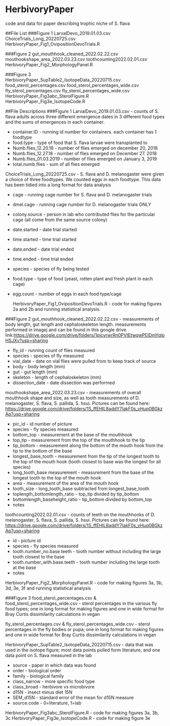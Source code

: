 # HerbivoryPaper
code and data for paper describing trophic niche of S. flava


##File List
###Figure 1
  LarvalDevo_2019.01.03.csv
  ChoiceTrials_Long_20220725.csv
  HerbivoryPaper_Fig1_OvipositionDevoTrials.R

###Figure 2
  gut_mouthhook_cleaned_2022.02.22.csv
  mouthookshape_area_2022.03.23.csv
  toothcounting2022.02.01.csv
  HerbivoryPaper_Fig2_MorphologyPanel.R

###Figure 3   
  HerbivoryPaper_SupTable2_IsotopeData_20220715.csv
  food_sterol_percentages.csv
  food_sterol_percentages_wide.csv
  fly_sterol_percentages.csv
  fly_sterol_percentages_wide.csv
  HerbivoryPaper_Fig3abc_SterolFigure.R
  HerbivoryPaper_Fig3e_IsotopeCode.R


##File Descriptions
###Figure 1
  LarvalDevo_2019.01.03.csv - counts of S. flava adults across three different emergence dates in 3 different food types and the sums of emergences in each container.
  * container.ID - running id number for containers. each container has 1 foodtype
  * food.type - type of food that S. flava larvae were transplanted to
  * Numb.flies_12.20.18 - number of flies emerged on december 20, 2018
  * Numb.flies_12.27.18 - number of flies emerged on December 27. 2018
  * Numb.flies_01.03.2019 - number of flies emerged on January 3, 2019
  * total.numb.flies - sum of all flies emerged

  ChoiceTrials_Long_20220725.csv - S. flava and D. melanogaster were given a choice of three foodtypes. We counted eggs in each foodtype. This data has been tidied into a long format for data analysis
  * cage - running cage number for S. flava and D. melanogaster trials
  * dmel.cage - running cage number for D. melanogaster trials ONLY
  * colony.source - person in lab who contributed flies for the particular cage (all come from the same source colony)
  * date.started - date trial started
  * time.started - time trial started
  * date.ended - date trial ended
  * time.ended - time trial ended
  * species - species of fly being tested
  * food.type - type of food (yeast, rotten plant and fresh plant in each cage)
  * egg.count - number of eggs in each food type/cage

    HerbivoryPaper_Fig1_OvipositionDevoTrials.R - code for making figures 2a and 2b and running statistical analysis.

###Figure 2
  gut_mouthhook_cleaned_2022.02.22.csv - measurements of body length, gut length and cephaloskeleton length. measurements performed in imagej and can be found in this google drive link:https://drive.google.com/drive/folders/1pjcvrwrRn0PVIEtwqwPEIDmYqlpHSJXv?usp=sharing
  * fly_id - running count of flies measured
  * species - species of fly measured
  * vial_date - date on vial flies were pulled from to keep track of source
  * body - body length (mm)
  * gut - gut length (mm)
  * skeleton - length of cephaloskeleton (mm)
  * dissection_date - date dissection was performed

  mouthookshape_area_2022.03.23.csv - measurements of overall mouthhook shape and size, as well as tooth measurements of D. melanogaster, S. flava, S. pallida, S. hsui. Pictures can be found here: https://drive.google.com/drive/folders/1S_ffEHlL8addY7IakF0s_vHup0BGkzAp?usp=sharing
  * pic_id - id number of picture
  * species - fly species measured
  * bottom_top - measurement at the base of the mouthhook
  * top_tip - measurement from the top of the mouthhook to the tip
  * tip_bottom - measurement along the bottom of the mouth hook from the tip to the bottom of the base
  * longest_base_tooth 	- measurement from the tip of the longest tooth to the top of the mouth hook (tooth closest to base was the longest for all species)
  * long_tooth_base	measurement - measurement from the base of the longest tooth to the top of the mouth hook
  * area	- measurement of the area of the mouth hook
  * tooth_size 	- long_tooth_base subtracted from longest_base_tooth
  * toplength_bottomlength_ratio	- top_tip divided by tip_bottom
  * bottomlength_baseheight_ratio	- tip_bottom divided by bottom_top
  * notes

  toothcounting2022.02.01.csv - counts of teeth on the mouthhooks of D. melanogaster, S. flava, S. pallida, S. hsui. Pictures can be found here: https://drive.google.com/drive/folders/1S_ffEHlL8addY7IakF0s_vHup0BGkzAp?usp=sharing
  * id - picture id
  * species - fly species measured
  * tooth.number_no.base.teeth	- tooth number without including the large tooth closest to the base
  * tooth.number_with.base.teeth	- tooth number including the large tooth at the base
  * notes

  HerbivoryPaper_Fig2_MorphologyPanel.R - code for making figures 3a, 3b, 3d, 3e, 3f and running statistical analysis

###Figure 3
  food_sterol_percentages.csv & food_sterol_percentages_wide.csv - sterol percentages in the various fly food types; one in long format for making figures and one in wide format for Bray Curtis dissimilarity calculations in vegan

  fly_sterol_percentages.csv & fly_sterol_percentages_wide.csv - sterol percentages in the fly bodies or pupa; one in long format for making figures and one in wide format for Bray Curtis dissimilarity calculations in vegan

   HerbivoryPaper_SupTable2_IsotopeData_20220715.csv - data that was used in the isotope figure; most data points pulled form literature, and one data point on S. flava measured in the lab
   * source - paper in which data was found
   * order - biological order
   * family - biological family
   * class_narrow - more specific food type
   * class_broad - herbivore vs microbivore
   * d15N - insect minus diet 15N
   * SEM_d15N - standard error of the mean for d15N measure
   * source.code - 0=literature, 1=lab

   HerbivoryPaper_Fig3abc_SterolFigure.R - code for making figures 3a, 3b, 3c
   HerbivoryPaper_Fig3e_IsotopeCode.R - code for making figure 3e
